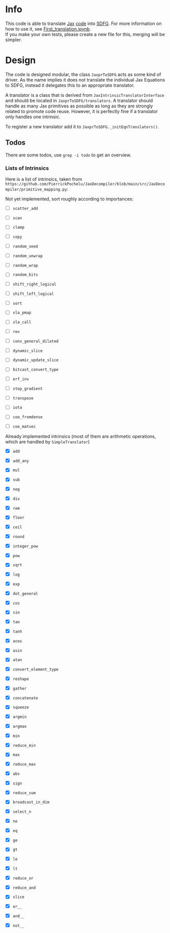 # Info
This code is able to translate [Jax](https://github.com/google/jax) [code](https://jax.readthedocs.io/en/latest/jaxpr.html) into [SDFG](https://github.com/spcl/dace).
For more information on how to use it, see [First_translation.ipynb](./First_translation.ipynb).      
If you make your own tests, please create a new file for this, merging will be simpler.

# Design
The code is designed modular, the class `JaxprToSDFG` acts as some kind of driver.
As the name implies it does not translate the individual Jax Equations to SDFG, instead it delegates this to an appropriate translator.

A translator is a class that is derived from `JaxIntrinsicTranslatorInterface` and should be located in `JaxprToSDFG/translators`.
A translator should handle as many Jax primitives as possible as long as they are strongly related to promote code reuse.
However, it is perfectly fine if a translator only handles one intrinsic.

To register a new translator add it to `JaxprToSDFG._initEqnTranslators()`.


## Todos
There are some todos, use `grep -i todo` to get an overview.


### Lists of Intrinsics
Here is a list of intrinsics, taken from `https://github.com/PierrickPochelu/JaxDecompiler/blob/main/src/JaxDecompiler/primitive_mapping.py`:

Not yet implemented, sort roughly according to importances:
- [ ] `scatter_add`
- [ ] `scan`
- [ ] `clamp`
- [ ] `copy`
- [ ] `random_seed`
- [ ] `random_unwrap`
- [ ] `random_wrap`
- [ ] `random_bits`
- [ ] `shift_right_logical`
- [ ] `shift_left_logical`
- [ ] `sort`
- [ ] `xla_pmap`
- [ ] `xla_call`
- [ ] `rev`
- [ ] `conv_general_dilated`
- [ ] `dynamic_slice`
- [ ] `dynamic_update_slice`
- [ ] `bitcast_convert_type`
- [ ] `erf_inv`
- [ ] `stop_gradient`
- [ ] `transpose`
- [ ] `iota`
- [ ] `coo_fromdense`
- [ ] `coo_matvec`


Already implemented intrinsics (most of them are arithmetic operations, which are handled by `SimpleTranslator`)
- [x] `add`
- [x] `add_any`
- [x] `mul`
- [x] `sub`
- [x] `neg`
- [x] `div`
- [x] `rem`
- [x] `floor`
- [x] `ceil`
- [x] `round`
- [x] `integer_pow`
- [x] `pow`
- [x] `sqrt`
- [x] `log`
- [x] `exp`
- [x] `dot_general`
- [x] `cos`
- [x] `sin`
- [x] `tan`
- [x] `tanh`
- [x] `acos`
- [x] `asin`
- [x] `atan`
- [x] `convert_element_type`
- [x] `reshape`
- [x] `gather`
- [x] `concatenate`
- [x] `squeeze`
- [x] `argmin`
- [x] `argmax`
- [x] `min`
- [x] `reduce_min`
- [x] `max`
- [x] `reduce_max`
- [x] `abs`
- [x] `sign`
- [x] `reduce_sum`
- [x] `broadcast_in_dim`
- [x] `select_n`
- [x] `ne`
- [x] `eq`
- [x] `ge`
- [x] `gt`
- [x] `le`
- [x] `lt`
- [x] `reduce_or`
- [x] `reduce_and`
- [x] `slice`
- [x] `or__`
- [x] `and__`
- [x] `not__`


